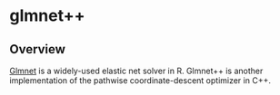 # glmnet++

## Overview

[Glmnet](https://github.com/cran/glmnet) is a widely-used elastic net solver in R.
Glmnet++ is another implementation of the pathwise coordinate-descent optimizer in C++.
